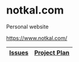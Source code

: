 # notkal.com

Personal website

https://www.notkal.com/


| [Issues](https://github.com/not-the/notkal.com/issues) | [Project Plan](https://github.com/not-the/notkal.com/projects/1) |
|---|---|

